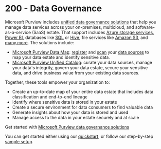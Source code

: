 # 200 - Data Governance

Microsoft Purview includes [unified data governance solutions](https://learn.microsoft.com/en-us/purview/data-governance-overview) that help you manage data services across your on-premises, multicloud, and software-as-a-service (SaaS) estate. That support includes [Azure storage services](https://learn.microsoft.com/en-us/purview/data-map-data-sources#azure), [Power BI](https://learn.microsoft.com/en-us/purview/register-scan-power-bi-tenant), databases like [SQL](https://learn.microsoft.com/en-us/purview/tutorial-register-scan-on-premises-sql-server) or [Hive](https://learn.microsoft.com/en-us/purview/register-scan-hive-metastore-source), file services like [Amazon S3](https://learn.microsoft.com/en-us/purview/register-scan-amazon-s3), and [many more](https://learn.microsoft.com/en-us/purview/data-map-data-sources). The solutions include:

- [Microsoft Purview Data Map](https://learn.microsoft.com/en-us/purview/data-map): [register](https://learn.microsoft.com/en-us/purview/data-map-data-sources-register-manage#register-a-new-source) and [scan](https://learn.microsoft.com/en-us/purview/data-map-scan-data-sources) your [data sources](https://learn.microsoft.com/en-us/purview/data-map-data-sources) to map your data estate and identify sensitive data.
- [Microsoft Purview Unified Catalog](https://learn.microsoft.com/en-us/purview/unified-catalog): curate your data sources, manage your data's integrity, govern your data estate, secure your sensitive data, and drive business value from your existing data sources.

Together, these tools empower your organization to:

- Create an up-to-date map of your entire data estate that includes data classification and end-to-end lineage
- Identify where sensitive data is stored in your estate
- Create a secure environment for data consumers to find valuable data
- Generate insights about how your data is stored and used
- Manage access to the data in your estate securely and at scale

Get started with [Microsoft Purview data governance solutions](https://learn.microsoft.com/en-us/purview/data-governance-overview)

You can get started either using our [quickstart](https://learn.microsoft.com/en-us/purview/data-governance-get-started), or follow our step-by-step [sample setup](https://learn.microsoft.com/en-us/purview/data-governance-setup-sample).
